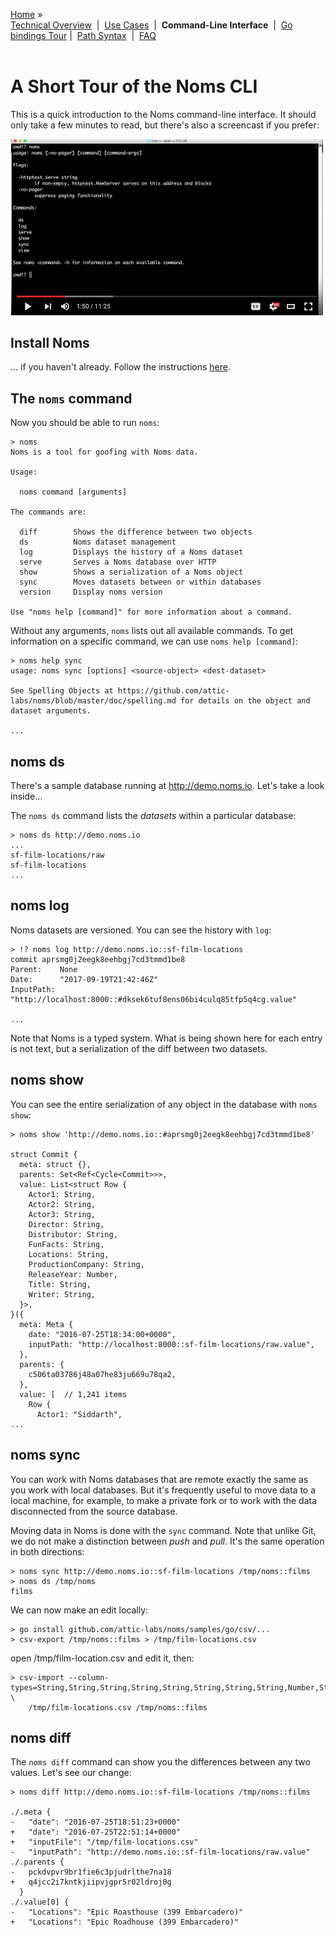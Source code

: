 [Home](../README.md) » <br>
[Technical Overview](about.md)&nbsp; | &nbsp;[Use Cases](../README.md#use-cases)&nbsp; | &nbsp;**Command-Line Interface**&nbsp; | &nbsp;[Go bindings Tour](go-tour.md) | &nbsp;[Path Syntax](spelling.md)&nbsp; | &nbsp;[FAQ](faq.md)&nbsp;
<br><br>
# A Short Tour of the Noms CLI

This is a quick introduction to the Noms command-line interface. It should only take a few minutes to read, but there's also a screencast if you prefer:

[<img src="cli-screencast.png" width="500">](https://www.youtube.com/watch?v=NeBsaNdAn68)

## Install Noms

... if you haven't already. Follow the instructions [here](https://github.com/attic-labs/noms#setup).

## The `noms` command

Now you should be able to run `noms`:

```
> noms
Noms is a tool for goofing with Noms data.

Usage:

  noms command [arguments]

The commands are:

  diff        Shows the difference between two objects
  ds          Noms dataset management
  log         Displays the history of a Noms dataset
  serve       Serves a Noms database over HTTP
  show        Shows a serialization of a Noms object
  sync        Moves datasets between or within databases
  version     Display noms version

Use "noms help [command]" for more information about a command.
```

Without any arguments, `noms` lists out all available commands. To get information on a specific command, we can use `noms help [command]`:

```
> noms help sync
usage: noms sync [options] <source-object> <dest-dataset>

See Spelling Objects at https://github.com/attic-labs/noms/blob/master/doc/spelling.md for details on the object and dataset arguments.

...
```

## noms ds

There's a sample database running at http://demo.noms.io. Let's take a look inside...

The `noms ds` command lists the _datasets_ within a particular database:

```
> noms ds http://demo.noms.io
...
sf-film-locations/raw
sf-film-locations
...
```

## noms log

Noms datasets are versioned. You can see the history with `log`:

```
> !? noms log http://demo.noms.io::sf-film-locations
commit aprsmg0j2eegk8eehbgj7cd3tmmd1be8
Parent:    None
Date:      "2017-09-19T21:42:46Z"
InputPath: "http://localhost:8000::#dksek6tuf8ens06bi4culq85tfp5q4cg.value"

...
```

Note that Noms is a typed system. What is being shown here for each entry is not text, but a serialization of the diff between two datasets.

## noms show

You can see the entire serialization of any object in the database with `noms show`:

```
> noms show 'http://demo.noms.io::#aprsmg0j2eegk8eehbgj7cd3tmmd1be8'

struct Commit {
  meta: struct {},
  parents: Set<Ref<Cycle<Commit>>>,
  value: List<struct Row {
    Actor1: String,
    Actor2: String,
    Actor3: String,
    Director: String,
    Distributor: String,
    FunFacts: String,
    Locations: String,
    ProductionCompany: String,
    ReleaseYear: Number,
    Title: String,
    Writer: String,
  }>,
}({
  meta: Meta {
    date: "2016-07-25T18:34:00+0000",
    inputPath: "http://localhost:8000::sf-film-locations/raw.value",
  },
  parents: {
    c506ta03786j48a07he83ju669u78qa2,
  },
  value: [  // 1,241 items
    Row {
      Actor1: "Siddarth",
...
```

## noms sync

You can work with Noms databases that are remote exactly the same as you work with local databases. But it's frequently useful to move data to a local machine, for example, to make a private fork or to work with the data disconnected from the source database.

Moving data in Noms is done with the `sync` command. Note that unlike Git, we do not make a distinction between _push_ and _pull_. It's the same operation in both directions:

```
> noms sync http://demo.noms.io::sf-film-locations /tmp/noms::films
> noms ds /tmp/noms
films
```

We can now make an edit locally:

```
> go install github.com/attic-labs/noms/samples/go/csv/...
> csv-export /tmp/noms::films > /tmp/film-locations.csv
```

open /tmp/film-location.csv and edit it, then:

```
> csv-import --column-types=String,String,String,String,String,String,String,String,Number,String,String \
    /tmp/film-locations.csv /tmp/noms::films
```

## noms diff

The `noms diff` command can show you the differences between any two values. Let's see our change:

```
> noms diff http://demo.noms.io::sf-film-locations /tmp/noms::films

./.meta {
-   "date": "2016-07-25T18:51:23+0000"
+   "date": "2016-07-25T22:51:14+0000"
+   "inputFile": "/tmp/film-locations.csv"
-   "inputPath": "http://demo.noms.io::sf-film-locations/raw.value"
./.parents {
-   pckdvpvr9br1fie6c3pjudrlthe7na18
+   q4jcc2i7kntkjiipvjgpr5r02ldroj0g
  }
./.value[0] {
-   "Locations": "Epic Roasthouse (399 Embarcadero)"
+   "Locations": "Epic Roadhouse (399 Embarcadero)"
```


